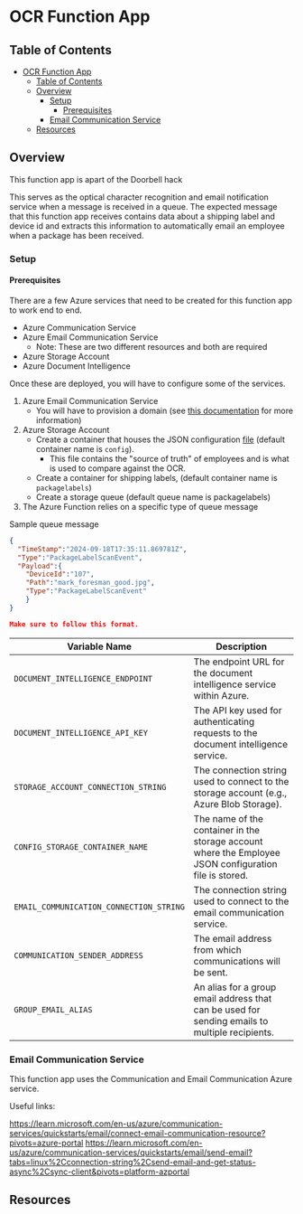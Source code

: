 # OCR Function App

## Table of Contents

- [OCR Function App](#ocr-function-app)
  - [Table of Contents](#table-of-contents)
  - [Overview](#overview)
    - [Setup](#setup)
      - [Prerequisites](#prerequisites)
    - [Email Communication Service](#email-communication-service)
  - [Resources](#resources)

## Overview

This function app is apart of the Doorbell hack

This serves as the optical character recognition and email notification
service when a message is received in a queue. The expected message
that this function app receives contains data about a shipping label and device id and extracts
this information to automatically email an employee when a package has been received.

### Setup

#### Prerequisites

There are a few Azure services that need to be created for this function app to work end to end.

- Azure Communication Service
- Azure Email Communication Service
  - Note: These are two different resources and both are required
- Azure Storage Account
- Azure Document Intelligence

Once these are deployed, you will have to configure some of the services.

1. Azure Email Communication Service
   - You will have to provision a domain (see [this documentation](https://learn.microsoft.com/en-us/azure/communication-services/quickstarts/email/connect-email-communication-resource?pivots=azure-portal) for more information)
2. Azure Storage Account
   - Create a container that houses the JSON configuration [file](employees.json) (default container name is `config`).
     - This file contains the "source of truth" of employees and is what is used to compare against the OCR.
   - Create a container for shipping labels, (default container name is `packagelabels`)
   - Create a storage queue (default queue name is packagelabels)
3. The Azure Function relies on a specific type of queue message

Sample queue message

```json
{
  "TimeStamp":"2024-09-18T17:35:11.869781Z",
  "Type":"PackageLabelScanEvent",
  "Payload":{
    "DeviceId":"107",
    "Path":"mark_foresman_good.jpg",
    "Type":"PackageLabelScanEvent"
    }
}

Make sure to follow this format.
```

| Variable Name                                   | Description                                      |
|------------------------------------------------|--------------------------------------------------|
| `DOCUMENT_INTELLIGENCE_ENDPOINT`               | The endpoint URL for the document intelligence service within Azure. |
| `DOCUMENT_INTELLIGENCE_API_KEY`                | The API key used for authenticating requests to the document intelligence service. |
| `STORAGE_ACCOUNT_CONNECTION_STRING`            | The connection string used to connect to the storage account (e.g., Azure Blob Storage). |
| `CONFIG_STORAGE_CONTAINER_NAME`                       | The name of the container in the storage account where the Employee JSON configuration file is stored. |
| `EMAIL_COMMUNICATION_CONNECTION_STRING`        | The connection string used to connect to the email communication service. |
| `COMMUNICATION_SENDER_ADDRESS`                 | The email address from which communications will be sent. |
| `GROUP_EMAIL_ALIAS`                            | An alias for a group email address that can be used for sending emails to multiple recipients. |

### Email Communication Service

This function app uses the Communication and Email Communication Azure service.

Useful links:

<https://learn.microsoft.com/en-us/azure/communication-services/quickstarts/email/connect-email-communication-resource?pivots=azure-portal>
<https://learn.microsoft.com/en-us/azure/communication-services/quickstarts/email/send-email?tabs=linux%2Cconnection-string%2Csend-email-and-get-status-async%2Csync-client&pivots=platform-azportal>

## Resources

